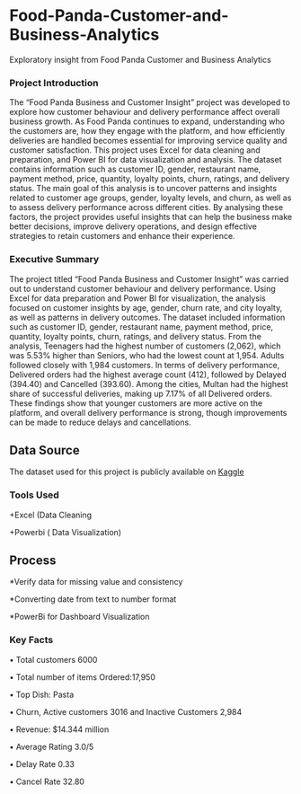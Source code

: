# Food-Panda-Customer-and-Business-Analytics
Exploratory insight from Food Panda Customer and Business Analytics
### Project Introduction
The “Food Panda Business and Customer Insight” project was developed to explore how customer behaviour and delivery performance affect overall business growth. As Food Panda continues to expand, understanding who the customers are, how they engage with the platform, and how efficiently deliveries are handled becomes essential for improving service quality and customer satisfaction.
This project uses Excel for data cleaning and preparation, and Power BI for data visualization and analysis. The dataset contains information such as customer ID, gender, restaurant name, payment method, price, quantity, loyalty points, churn, ratings, and delivery status.
The main goal of this analysis is to uncover patterns and insights related to customer age groups, gender, loyalty levels, and churn, as well as to assess delivery performance across different cities. By analysing these factors, the project provides useful insights that can help the business make better decisions, improve delivery operations, and design effective strategies to retain customers and enhance their experience.
### Executive Summary
The project titled “Food Panda Business and Customer Insight” was carried out to understand customer behaviour and delivery performance. Using Excel for data preparation and Power BI for visualization, the analysis focused on customer insights by age, gender, churn rate, and city loyalty, as well as patterns in delivery outcomes. The dataset included information such as customer ID, gender, restaurant name, payment method, price, quantity, loyalty points, churn, ratings, and delivery status.
From the analysis, Teenagers had the highest number of customers (2,062), which was 5.53% higher than Seniors, who had the lowest count at 1,954. Adults followed closely with 1,984 customers. In terms of delivery performance, Delivered orders had the highest average count (412), followed by Delayed (394.40) and Cancelled (393.60). Among the cities, Multan had the highest share of successful deliveries, making up 7.17% of all Delivered orders.
These findings show that younger customers are more active on the platform, and overall delivery performance is strong, though improvements can be made to reduce delays and cancellations.
## Data Source
The dataset used for this project is publicly available on [Kaggle](https://www.kaggle.com/datasets/nabihazahid/foodpanda-analysis-dataset-2025)
### Tools Used
+Excel (Data Cleaning

+Powerbi ( Data Visualization) 

## Process
*Verify data for missing value and consistency

*Converting date from text to number format

*PowerBi for Dashboard Visualization

### Key Facts
• Total customers 6000

•	Total number of items Ordered:17,950

•	Top Dish: Pasta

•	Churn, Active customers 3016 and Inactive Customers 2,984

•	Revenue: $14.344 million 

•	Average Rating 3.0/5

•	Delay Rate 0.33

•	Cancel Rate 32.80

